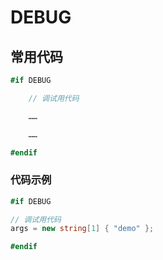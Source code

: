 # DEBUG

## 常用代码

```c#
#if DEBUG

    // 调试用代码

    ……

    ……

#endif
```

### 代码示例

```c#
#if DEBUG

// 调试用代码
args = new string[1] { "demo" };

#endif
```
